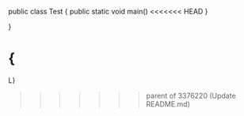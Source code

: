 public class Test
{
public static void main()
<<<<<<< HEAD
}

}

{
=======
L}
>>>>>>> parent of 3376220 (Update README.md)
